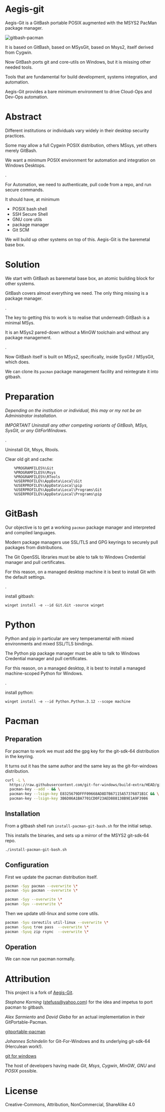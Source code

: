 # Aegis-git

Aegis-Git is a GitBash portable POSIX augmented with the MSYS2 PacMan package manager.

![gitbash-pacman](gitbash-pacman.png)



It is based on GitBash, based on MSysGit, based on Msys2, itself derived from Cygwin.

Now GitBash ports git and core-utils on Windows, but it is missing other needed tools.

Tools that are fundamental for build development, systems integration, and automation.

Aegis-Git provides a bare minimum environment to drive Cloud-Ops and Dev-Ops automation.


# Abstract

Different institutions or individuals vary widely in their desktop security practices.

Some may allow a full Cygwin POSIX distribution, others MSsys, yet others merely GitBash.

We want a minimum POSIX environment for automation and integration on Windows Desktops.

.

For Automation, we need to authenticate, pull code from a repo, and run secure commands.

It should have, at minimum

- POSIX bash shell
- SSH Secure Shell
- GNU core utils
- package manager
- Git SCM

We will build up other systems on top of this.  Aegis-Git is the baremetal base box.



# Solution

We start with GitBash as baremetal base box, an atomic building block for other systems.

GitBash covers almost everything we need. The only thing missing is a package manager.

.

The key to getting this to work is to realise that underneath GitBash is a minimal MSys.

It is an MSys2 pared-down without a MinGW toolchain and without any package management.

.

Now GitBash itself is built on MSys2, specifically, inside SysGit / MSysGit, which does.

We can clone its `pacman` package management facility and reintegrate it into gitbash.



# Preparation

*Depending on the institution or individual, this may or my not be an Administrator installation*.

*IMPORTANT Uninstall any other competing variants of GitBash, MSys, SysGit, or any GitForWindows*.

.

Uninstall  Git, Msys, Rtools.
        
Clear old git and cache:

```text
    %PROGRAMFILES%\Git
    %PROGRAMFILES%\Msys
    %PROGRAMFILES%\RTools
    %USERPROFILE%\AppData\Local\Git
    %USERPROFILE%\AppData\Local\pip
    %USERPROFILE%\AppData\Local\Programs\Git
    %USERPROFILE%\AppData\Local\Programs\pip
```


# GitBash

Our objective is to get a working `pacman` package manager and interpreted and compiled languages.

Modern package managers use SSL/TLS and GPG keyrings to securely pull packages from distributions.

The Git OpenSSL libraries must be able to talk to Windows Credential manager and pull certificates.

For this reason, on a managed desktop machine it is best to install Git with the default settings.

.

install gitbash:

    winget install -e --id Git.Git -source winget



# Python

Python and pip in particular are very temperamental with mixed environments and mixed SSL/TLS bindings.

The Python pip package manager must be able to talk to Windows Credential manager and pull certificates.

For this reason, on a managed desktop, it is best to install a managed machine-scoped Python for Windows. 

.

install python:

    winget install -e --id Python.Python.3.12 --scope machine
    



# Pacman

## Preparation

For pacman to work we must add the gpg key for the git-sdk-64 distribution in the keyring.

It turns out it has the same author and the same key as the git-for-windows distribution.


```bash
curl -L \
  https://raw.githubusercontent.com/git-for-windows/build-extra/HEAD/git-for-windows-keyring/git-for-windows.gpg | \
  pacman-key --add - && \
  pacman-key --lsign-key E8325679DFFF09668AD8D7B67115A57376871B1C && \
  pacman-key --lsign-key 3B6D86A1BA7701CD0F23AED888138B9E1A9F3986
```



## Installation

From a gitbash shell run `install-pacman-git-bash.sh` for the initial setup.

This installs the binaries, and sets up a mirror of the MSYS2 git-sdk-64 repo.


```bash
./install-pacman-git-bash.sh
```

  

## Configuration

First we update the pacman distribution itself.

```bash
pacman -Syy pacman --overwrite \*
pacman -Syu pacman --overwrite \*
```

```bash
pacman -Syy --overwrite \*
pacman -Syu --overwrite \*
```

Then we update util-linux and some core utils.

```bash
pacman -Syu coreutils util-linux --overwrite \*
pacman -Syuq tree pass  --overwrite \*
pacman -Syuq zip rsync  --overwrite \*
```


## Operation

We can now run pacman normally.





# Attribution


This project is a fork of [Aegis-Git](https://github.com/korningf/aegis-git).



*Stephane Korning* (stefuss@yahoo.com) for the idea and impetus to port pacman to gitbash. 


*Alex Sarmiento* and *David Gleba* for an actual implementation in their GitPortable-Pacman.

[gitportable-pacman](https://github.com/dgleba/gitportable-pacman)


*Johannes Schindelin* for Git-For-Windows and its underlying git-sdk-64 (Herculean work!).

[git for windows](https://gitforwindows.org/install-inside-msys2-proper.html)


The host of developers having made *Git*, *Msys*, *Cygwin*, *MinGW*, *GNU* and *POSIX* possible.



# License

Creative-Commons,  Attribution, NonCommercial, ShareAlike 4.0

